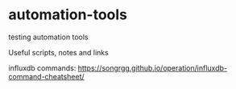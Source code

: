 # automation-tools
testing automation tools

Useful scripts, notes and links

influxdb commands:
https://songrgg.github.io/operation/influxdb-command-cheatsheet/
